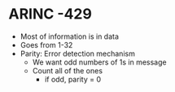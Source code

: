 # ARINC -429

- Most of information is in data
- Goes from 1-32
- Parity: Error detection mechanism
    - We want odd numbers of 1s in message
    - Count all of the ones
        - if odd, parity = 0

